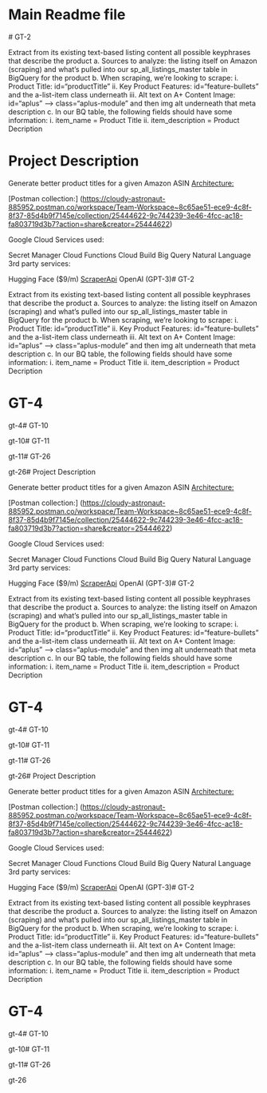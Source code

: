 # Main Readme file
<!-- add-file: ./gt-2/gt-2.md --># GT-2

Extract from its  existing text-based listing content all possible keyphrases that describe the product a. Sources to analyze: the listing itself on Amazon (scraping) and what’s pulled into our sp_all_listings_master table in BigQuery for the product b. When scraping, we’re looking to scrape: i. Product Title: id=“productTitle” ii. Key Product Features: id=“feature-bullets” and the a-list-item class underneath iii. Alt text on A+ Content Image: id=“aplus” --> class=“aplus-module” and then img alt underneath that meta description c. In our BQ table, the following fields should have some information: i. item_name = Product Title ii. item_description = Product Decription
# Project Description

Generate better product titles for a given Amazon ASIN
[Architecture:](https://miro.com/app/board/uXjVMecKdOE=/?share_link_id=772918178966)

[Postman collection:] (https://cloudy-astronaut-885952.postman.co/workspace/Team-Workspace~8c65ae51-ece9-4c8f-8f37-85d4b9f7145e/collection/25444622-9c744239-3e46-4fcc-ac18-fa803719d3b7?action=share&creator=25444622)

Google Cloud Services used:

Secret Manager
Cloud Functions
Cloud Build
Big Query
Natural Language
3rd party services:

Hugging Face ($9/m)
[ScraperApi](https://www.scraperapi.com/)
OpenAI (GPT-3)# GT-2

Extract from its  existing text-based listing content all possible keyphrases that describe the product a. Sources to analyze: the listing itself on Amazon (scraping) and what’s pulled into our sp_all_listings_master table in BigQuery for the product b. When scraping, we’re looking to scrape: i. Product Title: id=“productTitle” ii. Key Product Features: id=“feature-bullets” and the a-list-item class underneath iii. Alt text on A+ Content Image: id=“aplus” --> class=“aplus-module” and then img alt underneath that meta description c. In our BQ table, the following fields should have some information: i. item_name = Product Title ii. item_description = Product Decription
# GT-4

gt-4# GT-10

gt-10# GT-11


gt-11# GT-26

gt-26# Project Description

Generate better product titles for a given Amazon ASIN
[Architecture:](https://miro.com/app/board/uXjVMecKdOE=/?share_link_id=772918178966)

[Postman collection:] (https://cloudy-astronaut-885952.postman.co/workspace/Team-Workspace~8c65ae51-ece9-4c8f-8f37-85d4b9f7145e/collection/25444622-9c744239-3e46-4fcc-ac18-fa803719d3b7?action=share&creator=25444622)

Google Cloud Services used:

Secret Manager
Cloud Functions
Cloud Build
Big Query
Natural Language
3rd party services:

Hugging Face ($9/m)
[ScraperApi](https://www.scraperapi.com/)
OpenAI (GPT-3)# GT-2

Extract from its  existing text-based listing content all possible keyphrases that describe the product a. Sources to analyze: the listing itself on Amazon (scraping) and what’s pulled into our sp_all_listings_master table in BigQuery for the product b. When scraping, we’re looking to scrape: i. Product Title: id=“productTitle” ii. Key Product Features: id=“feature-bullets” and the a-list-item class underneath iii. Alt text on A+ Content Image: id=“aplus” --> class=“aplus-module” and then img alt underneath that meta description c. In our BQ table, the following fields should have some information: i. item_name = Product Title ii. item_description = Product Decription
# GT-4

gt-4# GT-10

gt-10# GT-11


gt-11# GT-26

gt-26# Project Description

Generate better product titles for a given Amazon ASIN
[Architecture:](https://miro.com/app/board/uXjVMecKdOE=/?share_link_id=772918178966)

[Postman collection:] (https://cloudy-astronaut-885952.postman.co/workspace/Team-Workspace~8c65ae51-ece9-4c8f-8f37-85d4b9f7145e/collection/25444622-9c744239-3e46-4fcc-ac18-fa803719d3b7?action=share&creator=25444622)

Google Cloud Services used:

Secret Manager
Cloud Functions
Cloud Build
Big Query
Natural Language
3rd party services:

Hugging Face ($9/m)
[ScraperApi](https://www.scraperapi.com/)
OpenAI (GPT-3)# GT-2

Extract from its  existing text-based listing content all possible keyphrases that describe the product a. Sources to analyze: the listing itself on Amazon (scraping) and what’s pulled into our sp_all_listings_master table in BigQuery for the product b. When scraping, we’re looking to scrape: i. Product Title: id=“productTitle” ii. Key Product Features: id=“feature-bullets” and the a-list-item class underneath iii. Alt text on A+ Content Image: id=“aplus” --> class=“aplus-module” and then img alt underneath that meta description c. In our BQ table, the following fields should have some information: i. item_name = Product Title ii. item_description = Product Decription
# GT-4

gt-4# GT-10

gt-10# GT-11


gt-11# GT-26

gt-26